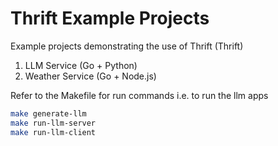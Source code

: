 # Thrift Example Projects

Example projects demonstrating the use of Thrift (Thrift)

1. LLM Service (Go + Python)
2. Weather Service (Go + Node.js)

Refer to the Makefile for run commands i.e. to run the llm apps

```bash
make generate-llm
make run-llm-server
make run-llm-client
```